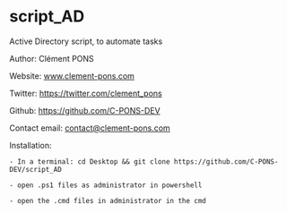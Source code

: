 # script_AD
Active Directory script, to automate tasks

Author: Clément PONS 

Website: www.clement-pons.com

Twitter: https://twitter.com/clement_pons

Github: https://github.com/C-PONS-DEV

Contact email: contact@clement-pons.com

Installation:

    - In a terminal: cd Desktop && git clone https://github.com/C-PONS-DEV/script_AD

    - open .ps1 files as administrator in powershell
    
    - open the .cmd files in administrator in the cmd
